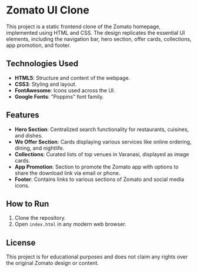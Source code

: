 # Zomato UI Clone

This project is a static frontend clone of the Zomato homepage, implemented using HTML and CSS. The design replicates the essential UI elements, including the navigation bar, hero section, offer cards, collections, app promotion, and footer.

## Technologies Used
- **HTML5**: Structure and content of the webpage.
- **CSS3**: Styling and layout.
- **FontAwesome**: Icons used across the UI.
- **Google Fonts**: "Poppins" font family.

## Features
- **Hero Section**: Centralized search functionality for restaurants, cuisines, and dishes.
- **We Offer Section**: Cards displaying various services like online ordering, dining, and nightlife.
- **Collections**: Curated lists of top venues in Varanasi, displayed as image cards.
- **App Promotion**: Section to promote the Zomato app with options to share the download link via email or phone.
- **Footer**: Contains links to various sections of Zomato and social media icons.

## How to Run
1. Clone the repository.
2. Open `index.html` in any modern web browser.

## License
This project is for educational purposes and does not claim any rights over the original Zomato design or content.
